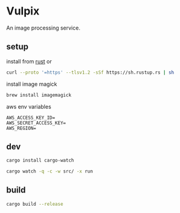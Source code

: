 # Vulpix

An image processing service.

## setup

install from [rust](https://www.rust-lang.org/tools/install) 
or 

```bash
curl --proto '=https' --tlsv1.2 -sSf https://sh.rustup.rs | sh
```

install image magick

```bash
brew install imagemagick
```

aws env variables

```
AWS_ACCESS_KEY_ID=
AWS_SECRET_ACCESS_KEY=
AWS_REGION=
```

## dev 

```bash
cargo install cargo-watch
```

```bash
cargo watch -q -c -w src/ -x run
```

## build

```bash
cargo build --release
```